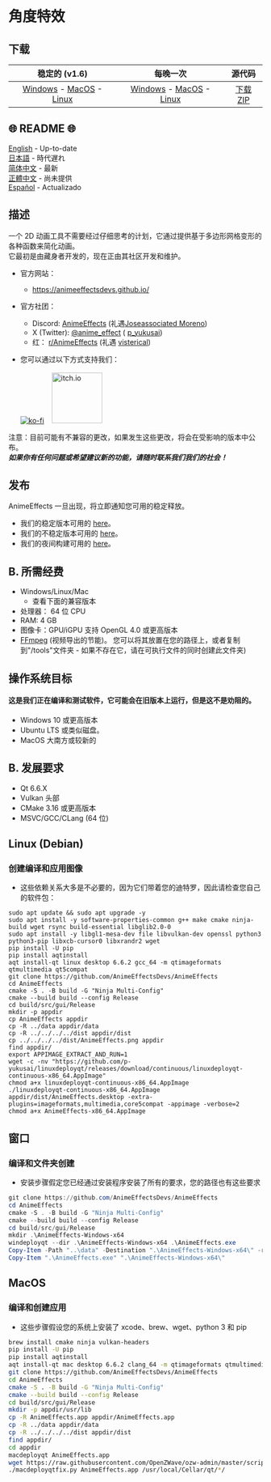 # 角度特效

## 下载

|                                                                                                                                                               稳定的 (v1.6)                                                                                                                                                               |                                                                                                                                                                                     每晚一次                                                                                                                                                                                     |                                           源代码                                           |
| :---------------------------------------------------------------------------------------------------------------------------------------------------------------------------------------------------------------------------------------------------------------------------------------------------------------------------------------: | :------------------------------------------------------------------------------------------------------------------------------------------------------------------------------------------------------------------------------------------------------------------------------------------------------------------------------------------------------------------------------: | :----------------------------------------------------------------------------------------: |
| [Windows](https://github.com/AnimeEffectsDevs/AnimeEffects/releases/download/v1.6/AnimeEffects-Installer-Windows.exe) - [MacOS](https://github.com/AnimeEffectsDevs/AnimeEffects/releases/download/v1.6/AnimeEffects-MacOS.zip) - [Linux](https://github.com/AnimeEffectsDevs/AnimeEffects/releases/download/v1.6/AnimeEffects-Linux.zip) | [Windows](https://nightly.link/AnimeEffectsDevs/AnimeEffects/workflows/build-windows.yaml/master/AnimeEffects-Windows-x64.zip) - [MacOS](https://nightly.link/AnimeEffectsDevs/AnimeEffects/workflows/build_mac_intel.yaml/master/AnimeEffects-MacOS.zip) - [Linux](https://nightly.link/AnimeEffectsDevs/AnimeEffects/workflows/build_linux.yaml/master/AnimeEffects-Linux.zip) | [下载 ZIP](https://github.com/AnimeEffectsDevs/AnimeEffects/archive/refs/heads/master.zip) |

## 🌐 README 🌐

[English](https://github.com/AnimeEffectsDevs/AnimeEffects/blob/master/README.md) - Up-to-date <br>
[日本語](https://github.com/AnimeEffectsDevs/AnimeEffects/blob/master/README-ja.md) - 時代遅れ <br>
[简体中文](https://github.com/AnimeEffectsDevs/AnimeEffects/blob/master/README-zh.md) - 最新 <br>
[正體中文](https://github.com/AnimeEffectsDevs/AnimeEffects/blob/master/README-zh-t.md) - 尚未提供 <br>
[Español](https://github.com/AnimeEffectsDevs/AnimeEffects/blob/master/README-es.md) - Actualizado <br>

## 描述

一个 2D 动画工具不需要经过仔细思考的计划，它通过提供基于多边形网格变形的各种函数来简化动画。<br>
它最初是由藏身者开发的，现在正由其社区开发和维护。

- 官方网站：<br>

  - <https://animeeffectsdevs.github.io/>

- 官方社团：<br>

  - Discord: <a href='https://discord.gg/sKp8Srm'>AnimeEffects</a> (礼遇[Joseassociated Moreno](https://github.com/Jose-Moreno))<br>
  - X (Twitter): <a href='https://x.com/anime_effects'>@anime_effect</a> ( [p_yukusai](https://github.com/p-yukusai))<br>
  - 红： <a href='https://www.reddit.com/r/AnimeEffects/'>r/AnimeEffects</a> (礼遇 [visterical](https://www.tumblr.com/visterical))<br>

- 您可以通过以下方式支持我们：<br><br>
  [![ko-fi](https://ko-fi.com/img/githubbutton_sm.svg)](https://ko-fi.com/V7V04YLC3) &nbsp;&nbsp; <a href="https://yukusai.itch.io/animeeffects" target="_blank"> <img src="https://static.itch.io/images/badge-color.svg" alt="itch.io" style="width:100px" /> </a>

注意：目前可能有不兼容的更改，如果发生这些更改，将会在受影响的版本中公布。<br>
**_如果你有任何问题或希望建议新的功能，请随时联系我们我们的社会！_**

## 发布

AnimeEffects 一旦出现，将立即通知您可用的稳定释放。

- 我们的稳定版本可用的 [here](https://github.com/AnimeEffectsDevs/AnimeEffects/releases)。<br>
- 我们的不稳定版本可用的 [here](https://github.com/p-yukusai/AnimeEffects/releases)。<br>
- 我们的夜间构建可用的 [here](https://github.com/AnimeEffectsDevs/AnimeEffects/actions)。

## B. 所需经费

- Windows/Linux/Mac
  - 查看下面的兼容版本
- 处理器： 64 位 CPU
- RAM: 4 GB
- 图像卡：GPU/iGPU 支持 OpenGL 4.0 或更高版本
- [FFmpeg](https://ffmpeg.org/download.html) (视频导出的节能)。 您可以将其放置在您的路径上，或者复制到"/tools"文件夹 - 如果不存在它，请在可执行文件的同时创建此文件夹)

## 操作系统目标

#### 这是我们正在编译和测试软件，它可能会在旧版本上运行，但是这不是劝阻的。

- Windows 10 或更高版本
- Ubuntu LTS 或类似磁盘。
- MacOS 大南方或较新的

## B. 发展要求

- Qt 6.6.X
- Vulkan 头部
- CMake 3.16 或更高版本
- MSVC/GCC/CLang (64 位)

## Linux (Debian)

### 创建编译和应用图像

- 这些依赖关系大多是不必要的，因为它们带着您的迪特罗，因此请检查您自己的软件包：

```
sudo apt update && sudo apt upgrade -y
sudo apt install -y software-properties-common g++ make cmake ninja-build wget rsync build-essential libglib2.0-0
sudo apt install -y libgl1-mesa-dev file libvulkan-dev openssl python3 python3-pip libxcb-cursor0 libxrandr2 wget
pip install -U pip
pip install aqtinstall
aqt install-qt linux desktop 6.6.2 gcc_64 -m qtimageformats qtmultimedia qt5compat
git clone https://github.com/AnimeEffectsDevs/AnimeEffects
cd AnimeEffects
cmake -S . -B build -G "Ninja Multi-Config"
cmake --build build --config Release
cd build/src/gui/Release
mkdir -p appdir
cp AnimeEffects appdir
cp -R ../data appdir/data
cp -R ../../../../dist appdir/dist
cp ../../../../dist/AnimeEffects.png appdir
find appdir/
export APPIMAGE_EXTRACT_AND_RUN=1
wget -c -nv "https://github.com/p-yukusai/linuxdeployqt/releases/download/continuous/linuxdeployqt-continuous-x86_64.AppImage"
chmod a+x linuxdeployqt-continuous-x86_64.AppImage
./linuxdeployqt-continuous-x86_64.AppImage appdir/dist/AnimeEffects.desktop -extra-plugins=imageformats,multimedia,core5compat -appimage -verbose=2
chmod a+x AnimeEffects-x86_64.AppImage
```

## 窗口

### 编译和文件夹创建

- 安装步骤假定您已经通过安装程序安装了所有的要求，您的路径也有这些要求

```powershell
git clone https://github.com/AnimeEffectsDevs/AnimeEffects
cd AnimeEffects
cmake -S . -B build -G "Ninja Multi-Config"
cmake --build build --config Release
cd build/src/gui/Release
mkdir .\AnimeEffects-Windows-x64
windeployqt --dir .\AnimeEffects-Windows-x64 .\AnimeEffects.exe
Copy-Item -Path "..\data" -Destination ".\AnimeEffects-Windows-x64\" -recurse -Force
Copy-Item ".\AnimeEffects.exe" ".\AnimeEffects-Windows-x64\"
```

## MacOS

### 编译和创建应用

- 这些步骤假设您的系统上安装了 xcode、brew、wget、python 3 和 pip

```bash
brew install cmake ninja vulkan-headers
pip install -U pip
pip install aqtinstall
aqt install-qt mac desktop 6.6.2 clang_64 -m qtimageformats qtmultimedia qt5compat
git clone https://github.com/AnimeEffectsDevs/AnimeEffects
cd AnimeEffects
cmake -S . -B build -G "Ninja Multi-Config"
cmake --build build --config Release
cd build/src/gui/Release
mkdir -p appdir/usr/lib
cp -R AnimeEffects.app appdir/AnimeEffects.app
cp -R ../data appdir/data
cp -R ../../../../dist appdir/dist
find appdir/
cd appdir
macdeployqt AnimeEffects.app
wget https://raw.githubusercontent.com/OpenZWave/ozw-admin/master/scripts/macdeployqtfix.py && chmod a+x macdeployqtfix.py
./macdeployqtfix.py AnimeEffects.app /usr/local/Cellar/qt/*/
```
